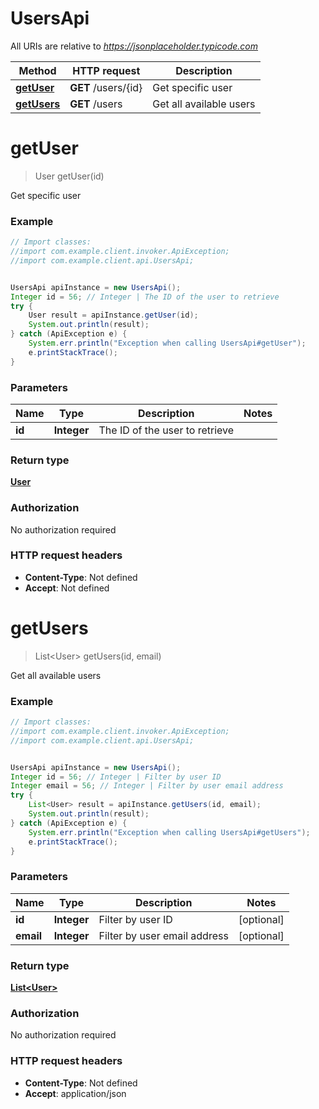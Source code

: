 # UsersApi

All URIs are relative to *https://jsonplaceholder.typicode.com*

Method | HTTP request | Description
------------- | ------------- | -------------
[**getUser**](UsersApi.md#getUser) | **GET** /users/{id} | Get specific user
[**getUsers**](UsersApi.md#getUsers) | **GET** /users | Get all available users


<a name="getUser"></a>
# **getUser**
> User getUser(id)

Get specific user

### Example
```java
// Import classes:
//import com.example.client.invoker.ApiException;
//import com.example.client.api.UsersApi;


UsersApi apiInstance = new UsersApi();
Integer id = 56; // Integer | The ID of the user to retrieve
try {
    User result = apiInstance.getUser(id);
    System.out.println(result);
} catch (ApiException e) {
    System.err.println("Exception when calling UsersApi#getUser");
    e.printStackTrace();
}
```

### Parameters

Name | Type | Description  | Notes
------------- | ------------- | ------------- | -------------
 **id** | **Integer**| The ID of the user to retrieve |

### Return type

[**User**](User.md)

### Authorization

No authorization required

### HTTP request headers

 - **Content-Type**: Not defined
 - **Accept**: Not defined

<a name="getUsers"></a>
# **getUsers**
> List&lt;User&gt; getUsers(id, email)

Get all available users

### Example
```java
// Import classes:
//import com.example.client.invoker.ApiException;
//import com.example.client.api.UsersApi;


UsersApi apiInstance = new UsersApi();
Integer id = 56; // Integer | Filter by user ID
Integer email = 56; // Integer | Filter by user email address
try {
    List<User> result = apiInstance.getUsers(id, email);
    System.out.println(result);
} catch (ApiException e) {
    System.err.println("Exception when calling UsersApi#getUsers");
    e.printStackTrace();
}
```

### Parameters

Name | Type | Description  | Notes
------------- | ------------- | ------------- | -------------
 **id** | **Integer**| Filter by user ID | [optional]
 **email** | **Integer**| Filter by user email address | [optional]

### Return type

[**List&lt;User&gt;**](User.md)

### Authorization

No authorization required

### HTTP request headers

 - **Content-Type**: Not defined
 - **Accept**: application/json

